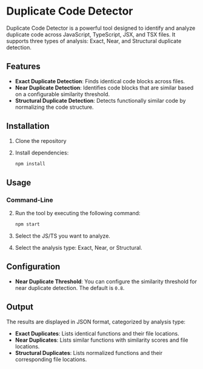 # Duplicate Code Detector

Duplicate Code Detector is a powerful tool designed to identify and analyze duplicate code across JavaScript, TypeScript, JSX, and TSX files. It supports three types of analysis: Exact, Near, and Structural duplicate detection.

## Features

- **Exact Duplicate Detection**: Finds identical code blocks across files.
- **Near Duplicate Detection**: Identifies code blocks that are similar based on a configurable similarity threshold.
- **Structural Duplicate Detection**: Detects functionally similar code by normalizing the code structure.

## Installation

1. Clone the repository

  

2. Install dependencies:

   ```bash
   npm install
   ```

## Usage

### Command-Line

2. Run the tool by executing the following command:

   ```bash
   npm start
   ```
2. Select the JS/TS you want to analyze.
3. Select the analysis type: Exact, Near, or Structural.


## Configuration

- **Near Duplicate Threshold**: You can configure the similarity threshold for near duplicate detection. The default is `0.8`.

## Output

The results are displayed in JSON format, categorized by analysis type:

- **Exact Duplicates**: Lists identical functions and their file locations.
- **Near Duplicates**: Lists similar functions with similarity scores and file locations.
- **Structural Duplicates**: Lists normalized functions and their corresponding file locations.



